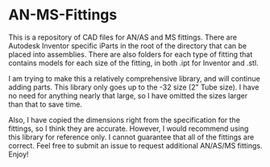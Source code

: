# AN-MS-Fittings

This is a repository of CAD files for AN/AS and MS fittings. There are Autodesk Inventor specific iParts in the root of the directory that can be placed into assemblies. There are also folders for each type of fitting that contains models for each size of the fitting, in both .ipt for Inventor and .stl.

 I am trying to make this a relatively comprehensive library, and will continue adding parts.
 This library only goes up to the -32 size (2" Tube size). I have no need for anything nearly that large, so I have omitted the sizes larger than that to save time.

 Also, I have copied the dimensions right from the specification for the fittings, so I think they are accurate. However, I would recommend using this library for reference only. I cannot guarantee that all of the fittings are correct. Feel free to submit an issue to request additional AN/AS/MS fittings. Enjoy!
